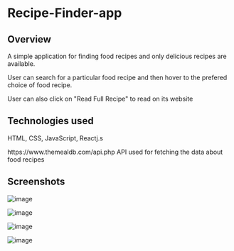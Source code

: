 # Recipe-Finder-app

<h2> Overview </h2>
<p>A simple application for finding food recipes and only delicious recipes are available.</p>
<p>User can search for a particular food recipe and then hover to the prefered choice of food recipe.</p>
<p>User can also click on "Read Full Recipe" to read on its website</p>


<h2> Technologies used </h2>
HTML, CSS, JavaScript, Reactj.s

<p>https://www.themealdb.com/api.php API used for fetching the data about food recipes</p>
  
<h2> Screenshots </h2>

![image](https://user-images.githubusercontent.com/101567902/173023547-ce3e8c96-2970-4a59-ab8f-df0cf80ded89.png)

![image](https://user-images.githubusercontent.com/101567902/173023581-f04a759f-66e9-4f17-9210-60df6d405b7a.png)

![image](https://user-images.githubusercontent.com/101567902/173023613-0ffcb43f-ae37-44ac-8d16-21ae30702fe0.png)

![image](https://user-images.githubusercontent.com/101567902/173031760-1ed2fcd4-c3f0-4506-8995-7c5aa221126f.png)



